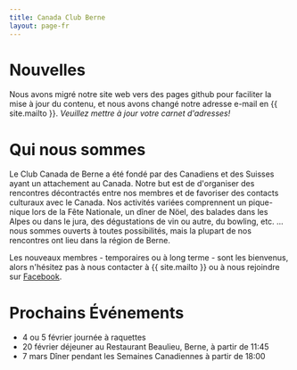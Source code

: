 ```yaml
---
title: Canada Club Berne
layout: page-fr
---
```


# Nouvelles

Nous avons migré notre site web vers des pages github pour faciliter la mise à jour du contenu, et nous avons changé notre adresse e-mail en {{ site.mailto }}.
*Veuillez mettre à jour votre carnet d'adresses!*

# Qui nous sommes

Le Club Canada de Berne a été fondé par des Canadiens et des Suisses ayant un attachement au Canada. Notre but est de d'organiser des rencontres décontractés entre nos membres et de favoriser des contacts culturaux avec le Canada. Nos activités variées comprennent un pique-nique lors de la Fête Nationale, un dîner de Nöel, des balades dans les Alpes ou dans le jura, des dégustations de vin ou autre, du bowling, etc. … nous sommes ouverts à toutes possibilités, mais la plupart de nos rencontres ont lieu dans la région de Berne.

Les nouveaux membres - temporaires ou à long terme - sont les bienvenus, alors n'hésitez pas à nous contacter à {{ site.mailto }} ou à nous rejoindre sur [Facebook](https://www.facebook.com/groups/canadaclubberne/).

# Prochains Événements

 - 4 ou 5 février journée à raquettes
 - 20 février déjeuner au Restaurant Beaulieu, Berne, à partir de 11:45
 - 7 mars Dîner pendant les Semaines Canadiennes à partir de 18:00

